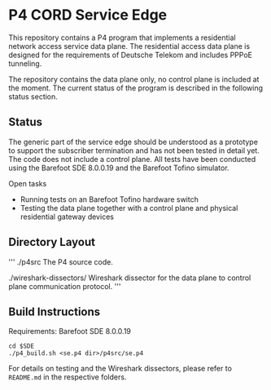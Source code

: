 
P4 CORD Service Edge
====================

This repository contains a P4 program that implements
a residential network access service data plane. The residential access data
plane is designed for the requirements of Deutsche Telekom and includes PPPoE
tunneling.

The repository contains the data plane only, no control plane is included at 
the moment. The current status of the program is described in the following 
status section.

Status
------

The generic part of the service edge should be understood as
a prototype to support the subscriber termination and has not been tested
in detail yet. The code does not include a control plane.
All tests have been conducted using the Barefoot SDE 8.0.0.19 and the Barefoot
Tofino simulator.

Open tasks

- Running tests on an Barefoot Tofino hardware switch
- Testing the data plane together with a control plane and physical residential
  gateway devices

Directory Layout
----------------

'''
./p4src
The P4 source code.

./wireshark-dissectors/
Wireshark dissector for the data plane to control plane communication protocol.
'''

Build Instructions
------------------

Requirements: Barefoot SDE 8.0.0.19

```
cd $SDE
./p4_build.sh <se.p4 dir>/p4src/se.p4
```

For details on testing and the Wireshark dissectors, please refer to
`README.md` in the respective folders.

